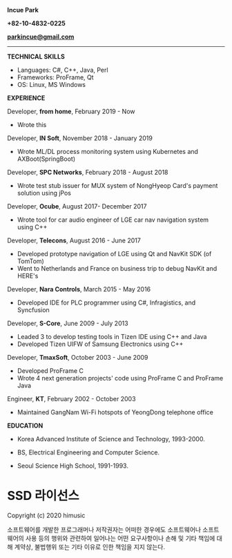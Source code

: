 **Incue Park**

**+82-10-4832-0225**

**parkincue@gmail.com**
***
**TECHNICAL SKILLS** 
* Languages: C#, C++, Java, Perl
* Frameworks: ProFrame, Qt
* OS: Linux, MS Windows

**EXPERIENCE**

Developer, **from home**, February 2019 - Now
*  Wrote this

Developer, **IN Soft**, November 2018 - January 2019
* Wrote ML/DL process monitoring system using Kubernetes and AXBoot(SpringBoot)

Developer, **SPC Networks**, February 2018 - August 2018
* Wrote test stub issuer for MUX system of NongHyeop Card's payment solution using jPos

Developer, **Ocube**, August 2017- December 2017
* Wrote tool for car audio engineer of LGE car nav navigation system using C++

Developer, **Telecons**, August 2016 - June 2017
* Developed prototype navigation of LGE using Qt and NavKit SDK (of TomTom)
* Went to Netherlands and France on business trip to debug NavKit and HERE's

Developer, **Nara Controls**, March 2015 - May 2016
* Developed IDE for PLC programmer using C#, Infragistics, and Syncfusion

Developer, **S-Core**, June 2009 - July 2013
* Leaded 3 to develop testing tools in Tizen IDE using C++ and Java
* Developed Tizen UIFW of Samsung Electronics using C++

Developer, **TmaxSoft**, October 2003 - June 2009
* Developed ProFrame C
* Wrote 4 next generation projects' code using ProFrame C and ProFrame Java

Engineer, **KT**, February 2002 - October 2003
* Maintained GangNam Wi-Fi hotspots of YeongDong telephone office

**EDUCATION**
* Korea Advanced Institute of Science and Technology, 1993-2000.
- BS, Electrical Engineering and Computer Science.
* Seoul Science High School, 1991-1993.

# SSD 라이선스

Copyright (c) 2020 himusic

소프트웨어를 개발한 프로그래머나 저작권자는 어떠한 경우에도 소프트웨어나 소프트웨어의 사용 등의 행위와 관련하여 일어나는 어떤 요구사항이나 손해 및 기타 책임에 대해 계약상, 불법행위 또는 기타 이유로 인한 책임을 지지 않는다.
